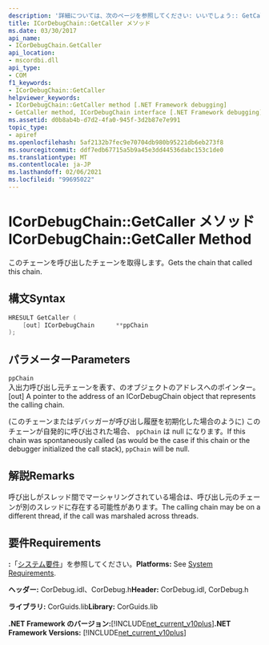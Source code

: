 ```yaml
---
description: '詳細については、次のページを参照してください: いいでしょう:: GetCaller メソッド'
title: ICorDebugChain::GetCaller メソッド
ms.date: 03/30/2017
api_name:
- ICorDebugChain.GetCaller
api_location:
- mscordbi.dll
api_type:
- COM
f1_keywords:
- ICorDebugChain::GetCaller
helpviewer_keywords:
- ICorDebugChain::GetCaller method [.NET Framework debugging]
- GetCaller method, ICorDebugChain interface [.NET Framework debugging]
ms.assetid: d0b8ab4b-d7d2-4fa0-945f-3d2b87e7e991
topic_type:
- apiref
ms.openlocfilehash: 5af2132b7fec9e70704db980b95221db6eb273f8
ms.sourcegitcommit: ddf7edb67715a5b9a45e3dd44536dabc153c1de0
ms.translationtype: MT
ms.contentlocale: ja-JP
ms.lasthandoff: 02/06/2021
ms.locfileid: "99695022"
---
```

# <a name="icordebugchaingetcaller-method"></a><span data-ttu-id="e888f-103">ICorDebugChain::GetCaller メソッド</span><span class="sxs-lookup"><span data-stu-id="e888f-103">ICorDebugChain::GetCaller Method</span></span>

<span data-ttu-id="e888f-104">このチェーンを呼び出したチェーンを取得します。</span><span class="sxs-lookup"><span data-stu-id="e888f-104">Gets the chain that called this chain.</span></span>  
  
## <a name="syntax"></a><span data-ttu-id="e888f-105">構文</span><span class="sxs-lookup"><span data-stu-id="e888f-105">Syntax</span></span>  
  
```cpp  
HRESULT GetCaller (  
    [out] ICorDebugChain      **ppChain  
);  
```  
  
## <a name="parameters"></a><span data-ttu-id="e888f-106">パラメーター</span><span class="sxs-lookup"><span data-stu-id="e888f-106">Parameters</span></span>  

 `ppChain`  
 <span data-ttu-id="e888f-107">入出力呼び出し元チェーンを表す、のオブジェクトのアドレスへのポインター。</span><span class="sxs-lookup"><span data-stu-id="e888f-107">[out] A pointer to the address of an ICorDebugChain object that represents the calling chain.</span></span>  
  
 <span data-ttu-id="e888f-108">(このチェーンまたはデバッガーが呼び出し履歴を初期化した場合のように) このチェーンが自発的に呼び出された場合、 `ppChain` は null になります。</span><span class="sxs-lookup"><span data-stu-id="e888f-108">If this chain was spontaneously called (as would be the case if this chain or the debugger initialized the call stack), `ppChain` will be null.</span></span>  
  
## <a name="remarks"></a><span data-ttu-id="e888f-109">解説</span><span class="sxs-lookup"><span data-stu-id="e888f-109">Remarks</span></span>  

 <span data-ttu-id="e888f-110">呼び出しがスレッド間でマーシャリングされている場合は、呼び出し元のチェーンが別のスレッドに存在する可能性があります。</span><span class="sxs-lookup"><span data-stu-id="e888f-110">The calling chain may be on a different thread, if the call was marshaled across threads.</span></span>  
  
## <a name="requirements"></a><span data-ttu-id="e888f-111">要件</span><span class="sxs-lookup"><span data-stu-id="e888f-111">Requirements</span></span>  

 <span data-ttu-id="e888f-112">**:**「[システム要件](../../get-started/system-requirements.md)」を参照してください。</span><span class="sxs-lookup"><span data-stu-id="e888f-112">**Platforms:** See [System Requirements](../../get-started/system-requirements.md).</span></span>  
  
 <span data-ttu-id="e888f-113">**ヘッダー:** CorDebug.idl、CorDebug.h</span><span class="sxs-lookup"><span data-stu-id="e888f-113">**Header:** CorDebug.idl, CorDebug.h</span></span>  
  
 <span data-ttu-id="e888f-114">**ライブラリ:** CorGuids.lib</span><span class="sxs-lookup"><span data-stu-id="e888f-114">**Library:** CorGuids.lib</span></span>  
  
 <span data-ttu-id="e888f-115">**.NET Framework のバージョン:**[!INCLUDE[net_current_v10plus](../../../../includes/net-current-v10plus-md.md)]</span><span class="sxs-lookup"><span data-stu-id="e888f-115">**.NET Framework Versions:** [!INCLUDE[net_current_v10plus](../../../../includes/net-current-v10plus-md.md)]</span></span>
